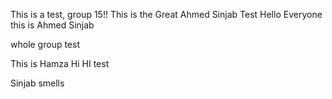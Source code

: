 This is a test, group 15!!
This is the Great Ahmed Sinjab Test
Hello Everyone this is Ahmed Sinjab

whole group test

This is Hamza
Hi
HI test

Sinjab smells


